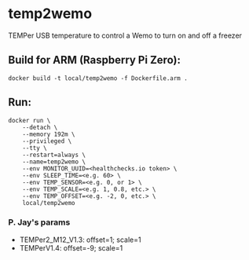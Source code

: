 # temp2wemo
TEMPer USB temperature to control a Wemo to turn on and off a freezer

## Build for ARM (Raspberry Pi Zero):
```
docker build -t local/temp2wemo -f Dockerfile.arm .
```

## Run:
```
docker run \
    --detach \
    --memory 192m \
    --privileged \
    --tty \
    --restart=always \
    --name=temp2wemo \
    --env MONITOR_UUID=<healthchecks.io token> \
    --env SLEEP_TIME=<e.g. 60> \
    --env TEMP_SENSOR=<e.g. 0, or 1> \
    --env TEMP_SCALE=<e.g. 1, 0.8, etc.> \
    --env TEMP_OFFSET=<e.g. -2, 0, etc.> \
    local/temp2wemo
```

### P. Jay's params
* TEMPer2_M12_V1.3: offset=1; scale=1
* TEMPerV1.4: offset=-9; scale=1
